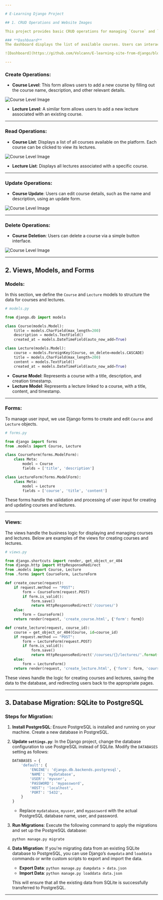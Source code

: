 ```yaml
---

# E-Learning Django Project

## 1. CRUD Operations and Website Images

This project provides basic CRUD operations for managing `Course` and `Lecture` entities. The dashboard is the central place where users can view courses, add new courses, edit or delete them, and interact with associated lectures. Below is an overview of the CRUD operations and how they work in the system.

### **Dashboard**
The dashboard displays the list of available courses. Users can interact with each course and see its associated lectures.

![Dashboard](https://github.com/Volcann/E-learning-site-from-django/blob/d906d3aa123dcf033ba02427a48568de64ee7818/week_2_task/ss/dashboard.png)

---
```


### **Create Operations**:

- **Course Level**: This form allows users to add a new course by filling out the course name, description, and other relevant details.

![Course Level Image](https://github.com/Volcann/E-learning-site-from-django/blob/d906d3aa123dcf033ba02427a48568de64ee7818/week_2_task/ss/createCourse.png)

- **Lecture Level**: A similar form allows users to add a new lecture associated with an existing course.

---

### **Read Operations**:

- **Course List**: Displays a list of all courses available on the platform. Each course can be clicked to view its lectures.

![Course Level Image](https://github.com/Volcann/E-learning-site-from-django/blob/d906d3aa123dcf033ba02427a48568de64ee7818/week_2_task/ss/viewCourse.png)

- **Lecture List**: Displays all lectures associated with a specific course.

---

### **Update Operations**:

- **Course Update**: Users can edit course details, such as the name and description, using an update form.

![Course Level Image](https://github.com/Volcann/E-learning-site-from-django/blob/d906d3aa123dcf033ba02427a48568de64ee7818/week_2_task/ss/updateCourse.png)

---

### **Delete Operations**:

- **Course Deletion**: Users can delete a course via a simple button interface.

![Course Level Image](https://github.com/Volcann/E-learning-site-from-django/blob/d906d3aa123dcf033ba02427a48568de64ee7818/week_2_task/ss/deleteCourse.png)

---

## 2. Views, Models, and Forms

### **Models**:

In this section, we define the `Course` and `Lecture` models to structure the data for courses and lectures.

```python
# models.py

from django.db import models

class Course(models.Model):
    title = models.CharField(max_length=200)
    description = models.TextField()
    created_at = models.DateTimeField(auto_now_add=True)

class Lecture(models.Model):
    course = models.ForeignKey(Course, on_delete=models.CASCADE)
    title = models.CharField(max_length=200)
    content = models.TextField()
    created_at = models.DateTimeField(auto_now_add=True)
```

- **Course Model**: Represents a course with a title, description, and creation timestamp.
- **Lecture Model**: Represents a lecture linked to a course, with a title, content, and timestamp.

---

### **Forms**:

To manage user input, we use Django forms to create and edit `Course` and `Lecture` objects.

```python
# forms.py

from django import forms
from .models import Course, Lecture

class CourseForm(forms.ModelForm):
    class Meta:
        model = Course
        fields = ['title', 'description']

class LectureForm(forms.ModelForm):
    class Meta:
        model = Lecture
        fields = ['course', 'title', 'content']
```

These forms handle the validation and processing of user input for creating and updating courses and lectures.

---

### **Views**:

The views handle the business logic for displaying and managing courses and lectures. Below are examples of the views for creating courses and lectures.

```python
# views.py

from django.shortcuts import render, get_object_or_404
from django.http import HttpResponseRedirect
from .models import Course, Lecture
from .forms import CourseForm, LectureForm

def create_course(request):
    if request.method == "POST":
        form = CourseForm(request.POST)
        if form.is_valid():
            form.save()
            return HttpResponseRedirect('/courses/')
    else:
        form = CourseForm()
    return render(request, 'create_course.html', {'form': form})

def create_lecture(request, course_id):
    course = get_object_or_404(Course, id=course_id)
    if request.method == "POST":
        form = LectureForm(request.POST)
        if form.is_valid():
            form.save()
            return HttpResponseRedirect('/courses/{}/lectures/'.format(course_id))
    else:
        form = LectureForm()
    return render(request, 'create_lecture.html', {'form': form, 'course': course})
```

These views handle the logic for creating courses and lectures, saving the data to the database, and redirecting users back to the appropriate pages.

---

## 3. Database Migration: SQLite to PostgreSQL

### **Steps for Migration**:

1. **Install PostgreSQL**: Ensure PostgreSQL is installed and running on your machine. Create a new database in PostgreSQL.

2. **Update `settings.py`**: In the Django project, change the database configuration to use PostgreSQL instead of SQLite. Modify the `DATABASES` setting as follows:

   ```python
   DATABASES = {
       'default': {
           'ENGINE': 'django.db.backends.postgresql',
           'NAME': 'mydatabase',
           'USER': 'myuser',
           'PASSWORD': 'mypassword',
           'HOST': 'localhost',
           'PORT': '5432',
       }
   }
   ```

   - Replace `mydatabase`, `myuser`, and `mypassword` with the actual PostgreSQL database name, user, and password.

3. **Run Migrations**: Execute the following command to apply the migrations and set up the PostgreSQL database:
   
   ```
   python manage.py migrate
   ```

4. **Data Migration**: If you're migrating data from an existing SQLite database to PostgreSQL, you can use Django’s `dumpdata` and `loaddata` commands or write custom scripts to export and import the data.

   - **Export Data**: `python manage.py dumpdata > data.json`
   - **Import Data**: `python manage.py loaddata data.json`

   This will ensure that all the existing data from SQLite is successfully transferred to PostgreSQL.

---
